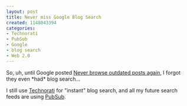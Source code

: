 ```yaml
--- 
layout: post
title: Never miss Google Blog Search
created: 1148043394
categories: 
- Technorati
- PubSub
- Google
- blog search
- Web 2.0
---
```

<p>So, uh, until Google posted <a href="http://googleblog.blogspot.com/2006/05/never-browse-outdated-posts-again.html">Never browse outdated posts again</a>, I forgot they even *had* blog search...</p>  <p>I still use <a href="http://www.technorati.com">Technorati</a> for &quot;instant&quot; blog search, and all my future search feeds are using <a href="http://www.pubsub.com">PubSub</a>.</p>
